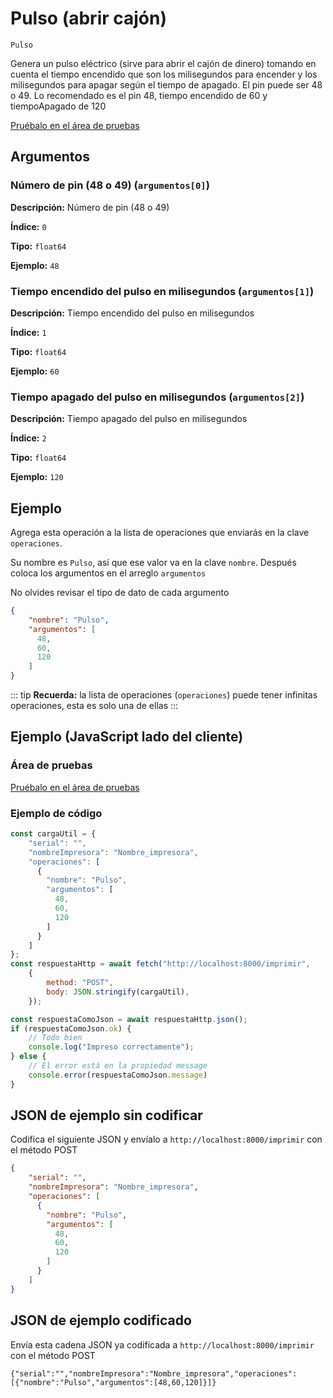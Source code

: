 # Pulso (abrir cajón)

`Pulso`

Genera un pulso eléctrico (sirve para abrir el cajón de dinero) tomando en cuenta el tiempo encendido que son los milisegundos para encender y los milisegundos para apagar según el tiempo de apagado. El pin puede ser 48 o 49. Lo recomendado es el pin 48, tiempo encendido de 60 y tiempoApagado de 120




[Pruébalo en el área de pruebas](../area-pruebas.md?operacion=Pulso)

## Argumentos
### Número de pin (48 o 49) (`argumentos[0]`)



**Descripción:** Número de pin (48 o 49)

**Índice:** `0`

**Tipo:** `float64`

**Ejemplo:** `48`

### Tiempo encendido del pulso en milisegundos (`argumentos[1]`)



**Descripción:** Tiempo encendido del pulso en milisegundos

**Índice:** `1`

**Tipo:** `float64`

**Ejemplo:** `60`

### Tiempo apagado del pulso en milisegundos (`argumentos[2]`)



**Descripción:** Tiempo apagado del pulso en milisegundos

**Índice:** `2`

**Tipo:** `float64`

**Ejemplo:** `120`

## Ejemplo

Agrega esta operación a la lista de operaciones que enviarás en la clave `operaciones`.

Su nombre es `Pulso`, así que ese valor va en la clave `nombre`. Después coloca los argumentos en el arreglo `argumentos`

No olvides revisar el tipo de dato de cada argumento


```json
{
    "nombre": "Pulso",
    "argumentos": [
      48,
      60,
      120
    ]
}
```



::: tip
**Recuerda:** la lista de operaciones (`operaciones`) puede tener infinitas operaciones, esta es solo una de ellas
:::

## Ejemplo (JavaScript lado del cliente)

### Área de pruebas
[Pruébalo en el área de pruebas](../area-pruebas.md?operacion=Pulso)
<Playground urlBase="../.." nombreOperacion="Pulso" :ocultarOperacionesDisponibles="true"/>

### Ejemplo de código
```js
const cargaUtil = {
    "serial": "",
    "nombreImpresora": "Nombre_impresora",
    "operaciones": [
      {
        "nombre": "Pulso",
        "argumentos": [
          48,
          60,
          120
        ]
      }
    ]
};
const respuestaHttp = await fetch("http://localhost:8000/imprimir",
    {
        method: "POST",
        body: JSON.stringify(cargaUtil),
    });

const respuestaComoJson = await respuestaHttp.json();
if (respuestaComoJson.ok) {
    // Todo bien
    console.log("Impreso correctamente");
} else {
    // El error está en la propiedad message
    console.error(respuestaComoJson.message)
}
```

## JSON de ejemplo sin codificar

Codifica el siguiente JSON y envíalo a `http://localhost:8000/imprimir` con el método POST

```json
{
    "serial": "",
    "nombreImpresora": "Nombre_impresora",
    "operaciones": [
      {
        "nombre": "Pulso",
        "argumentos": [
          48,
          60,
          120
        ]
      }
    ]
}
```

## JSON de ejemplo codificado

Envía esta cadena JSON ya codificada a `http://localhost:8000/imprimir` con el método POST

```
{"serial":"","nombreImpresora":"Nombre_impresora","operaciones":[{"nombre":"Pulso","argumentos":[48,60,120]}]}
```
